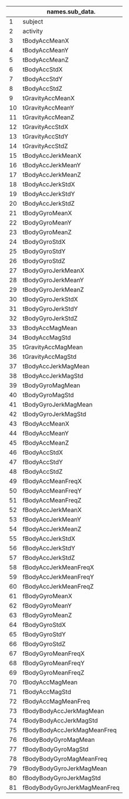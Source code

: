 |    | names.sub_data.              |
|----|------------------------------|
| 1  | subject                      |  the ID of each subject
| 2  | activity                     |
| 3  | tBodyAccMeanX                |
| 4  | tBodyAccMeanY                |
| 5  | tBodyAccMeanZ                |
| 6  | tBodyAccStdX                 |
| 7  | tBodyAccStdY                 |
| 8  | tBodyAccStdZ                 |
| 9  | tGravityAccMeanX             |
| 10 | tGravityAccMeanY             |
| 11 | tGravityAccMeanZ             |
| 12 | tGravityAccStdX              |
| 13 | tGravityAccStdY              |
| 14 | tGravityAccStdZ              |
| 15 | tBodyAccJerkMeanX            |
| 16 | tBodyAccJerkMeanY            |
| 17 | tBodyAccJerkMeanZ            |
| 18 | tBodyAccJerkStdX             |
| 19 | tBodyAccJerkStdY             |
| 20 | tBodyAccJerkStdZ             |
| 21 | tBodyGyroMeanX               |
| 22 | tBodyGyroMeanY               |
| 23 | tBodyGyroMeanZ               |
| 24 | tBodyGyroStdX                |
| 25 | tBodyGyroStdY                |
| 26 | tBodyGyroStdZ                |
| 27 | tBodyGyroJerkMeanX           |
| 28 | tBodyGyroJerkMeanY           |
| 29 | tBodyGyroJerkMeanZ           |
| 30 | tBodyGyroJerkStdX            |
| 31 | tBodyGyroJerkStdY            |
| 32 | tBodyGyroJerkStdZ            |
| 33 | tBodyAccMagMean              |
| 34 | tBodyAccMagStd               |
| 35 | tGravityAccMagMean           |
| 36 | tGravityAccMagStd            |
| 37 | tBodyAccJerkMagMean          |
| 38 | tBodyAccJerkMagStd           |
| 39 | tBodyGyroMagMean             |
| 40 | tBodyGyroMagStd              |
| 41 | tBodyGyroJerkMagMean         |
| 42 | tBodyGyroJerkMagStd          |
| 43 | fBodyAccMeanX                |
| 44 | fBodyAccMeanY                |
| 45 | fBodyAccMeanZ                |
| 46 | fBodyAccStdX                 |
| 47 | fBodyAccStdY                 |
| 48 | fBodyAccStdZ                 |
| 49 | fBodyAccMeanFreqX            |
| 50 | fBodyAccMeanFreqY            |
| 51 | fBodyAccMeanFreqZ            |
| 52 | fBodyAccJerkMeanX            |
| 53 | fBodyAccJerkMeanY            |
| 54 | fBodyAccJerkMeanZ            |
| 55 | fBodyAccJerkStdX             |
| 56 | fBodyAccJerkStdY             |
| 57 | fBodyAccJerkStdZ             |
| 58 | fBodyAccJerkMeanFreqX        |
| 59 | fBodyAccJerkMeanFreqY        |
| 60 | fBodyAccJerkMeanFreqZ        |
| 61 | fBodyGyroMeanX               |
| 62 | fBodyGyroMeanY               |
| 63 | fBodyGyroMeanZ               |
| 64 | fBodyGyroStdX                |
| 65 | fBodyGyroStdY                |
| 66 | fBodyGyroStdZ                |
| 67 | fBodyGyroMeanFreqX           |
| 68 | fBodyGyroMeanFreqY           |
| 69 | fBodyGyroMeanFreqZ           |
| 70 | fBodyAccMagMean              |
| 71 | fBodyAccMagStd               |
| 72 | fBodyAccMagMeanFreq          |
| 73 | fBodyBodyAccJerkMagMean      |
| 74 | fBodyBodyAccJerkMagStd       |
| 75 | fBodyBodyAccJerkMagMeanFreq  |
| 76 | fBodyBodyGyroMagMean         |
| 77 | fBodyBodyGyroMagStd          |
| 78 | fBodyBodyGyroMagMeanFreq     |
| 79 | fBodyBodyGyroJerkMagMean     |
| 80 | fBodyBodyGyroJerkMagStd      |
| 81 | fBodyBodyGyroJerkMagMeanFreq |

